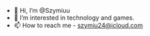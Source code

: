 - 👋 Hi, I’m @Szymiuu
- 👀 I’m interested in technology and games.
- 📫 How to reach me - szymiu24@icloud.com

<!---
Szymiuu/Szymiuu is a ✨ special ✨ repository because its `README.md` (this file) appears on your GitHub profile.
You can click the Preview link to take a look at your changes.
--->
